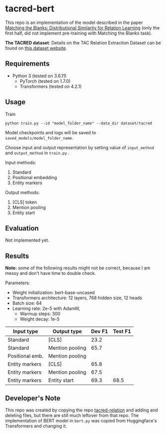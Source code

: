 tacred-bert
=========================

This repo is an implementation of the model described in the paper [Matching the Blanks: Distributional Similarity for Relation Learning](https://arxiv.org/abs/1906.03158) (only the first half, did not implement pre-training with Matching the Blanks task).

**The TACRED dataset**: Details on the TAC Relation Extraction Dataset can be found on [this dataset website](https://nlp.stanford.edu/projects/tacred/).

## Requirements

- Python 3 (tested on 3.6.11)
  - PyTorch (tested on 1.7.0)
  - Transformers (tested on 4.2.1)

## Usage

Train
```
python train.py --id "model_folder_name" --data_dir dataset/tacred
```

Model checkpoints and logs will be saved to `saved_models/model_folder_name`.

Choose input and output representation by setting value of `input_method` and `output_method` in `train.py` . 

Input methods:

1. Standard
2. Positional embedding
3. Entity markers

Output methods:

1. [CLS] token
2. Mention pooling
3. Entity start

## Evaluation

Not implemented yet.

## Results

**Note:** some of the following results might not be correct, because I am messy and don't have time to double check.

Parameters:

- Weight initialization: bert-base-uncased
- Transformers architecture: 12 layers, 768 hidden size, 12 heads
- Batch size: 64
- Learning rate: 2e-5 with AdamW,
  - Warmup steps: 300
  - Weight decay: 1e-5

| Input type      | Output type     | Dev F1 | Test F1 |
| --------------- | --------------- | ------ | ------- |
| Standard        | [CLS]           | 23.2   |         |
| Standard        | Mention pooling | 65.7   |         |
| Positional emb. | Mention pooling |        |         |
| Entity markers  | [CLS]           | 65.8   |         |
| Entity markers  | Mention pooling | 67.5   |         |
| Entity markers  | Entity start    | 69.3   | 68.5    |

## Developer's Note

This repo was created by copying the repo [tacred-relation](https://github.com/yuhaozhang/tacred-relation) and adding and deleting files, but there are still much leftover from that repo. The implementation of BERT model in `bert.py` was copied from Huggingface's Transformers and changing it.